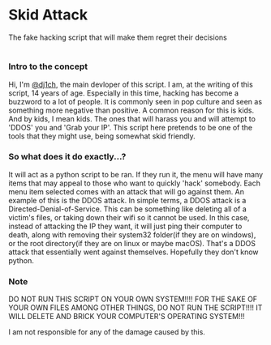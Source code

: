 # Skid Attack
The fake hacking script that will make them regret their decisions
#
### Intro to the concept
Hi, I'm [@dj1ch](https://github.com/dj1ch), the main devloper of this script. I am, at the writing of this script, 14 years of age. Especially in this time, hacking has become a buzzword to a lot of people. It is commonly seen in pop culture and seen as something more negative than positive. A common reason for this is kids. And by kids, I mean kids. The ones that will harass you and will attempt to 'DDOS' you and 'Grab your IP'. This script here pretends to be one of the tools that they might use, being somewhat skid friendly.

### So what does it do exactly...?
It will act as a python script to be ran. If they run it, the menu will have many items that may appeal to those who want to quickly 'hack' somebody. Each menu item selected comes with an attack that will go against them. An example of this is the DDOS attack. In simple terms, a DDOS attack is a Directed-Denial-of-Service. This can be something like deleting all of a victim's files, or taking down their wifi so it cannot be used. In this case, instead of attacking the IP they want, it will just ping their computer to death, along with removing their system32 folder(if they are on windows), or the root directory(if they are on linux or maybe macOS). That's a DDOS attack that essentially went against themselves. Hopefully they don't know python.

### Note
DO NOT RUN THIS SCRIPT ON YOUR OWN SYSTEM!!!! FOR THE SAKE OF YOUR OWN FILES AMONG OTHER THINGS, DO NOT RUN THE SCRIPT!!!! IT WILL DELETE AND BRICK YOUR COMPUTER'S OPERATING SYSTEM!!!

I am not responsible for any of the damage caused by this. 
